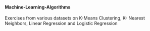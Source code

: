 #### Machine-Learning-Algorithms
Exercises from various datasets on K-Means Clustering, K- Nearest Neighbors, Linear Regression and Logistic Regression

